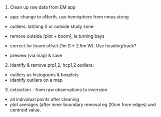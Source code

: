 1. Clean up raw data from EM app
- app: change to oNorth, use hemisphere from nmea string
- outliers: lat/long 0 or outside study zone
- remove outside [plot + boom], ie turning bays
- correct for boom offset (1m S + 2.5m W). Use heading/track?

- preview (via map) & save

2. identify & remove prp1,2, hcp1,2 outliers:
- outliers as histograms & boxplots
- identify outliers on a map

3. extraction - from raw observations to inversion
- all individual points after cleaning
- plot averages (after inner boundary removal eg 20cm 
  from edges) and centroid value.
 